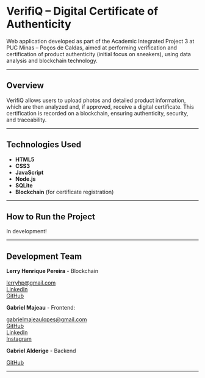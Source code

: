 # VerifiQ – Digital Certificate of Authenticity

Web application developed as part of the Academic Integrated Project 3 at PUC Minas – Poços de Caldas, aimed at performing verification and certification of product authenticity (initial focus on sneakers), using data analysis and blockchain technology.

-----
## Overview

VerifiQ allows users to upload photos and detailed product information, which are then analyzed and, if approved, receive a digital certificate. This certification is recorded on a blockchain, ensuring authenticity, security, and traceability.

---
## Technologies Used

-  **HTML5**  
-  **CSS3**  
-  **JavaScript**  
-  **Node.js**  
-  **SQLite**  
-  **Blockchain** (for certificate registration)  

---

## How to Run the Project

In development!

---

##  Development Team

**Lerry Henrique Pereira**  - Blockchain

 [lerryhp@gmail.com](mailto:lerryhp@gmail.com)  
 [LinkedIn](https://www.linkedin.com/in/lerryhp/)  
 [GitHub](https://github.com/LerryHP)
 


**Gabriel Majeau**  - Frontend:

 [gabrielmajeaulopes@gmail.com](mailto:gabrielmajeaulopes@gmail.com)  
 [GitHub](https://github.com/gabmajeau)  
 [LinkedIn](https://www.linkedin.com/in/gabriel-felipe-majeau-lopes-279892197)  
 [Instagram](https://instagram.com/gabrielmajeau?igshid=OGQ5ZDc2ODk2ZA==)
 


**Gabriel Alderige**  - Backend

 [GitHub](https://github.com/GabrielAlderige)

---
